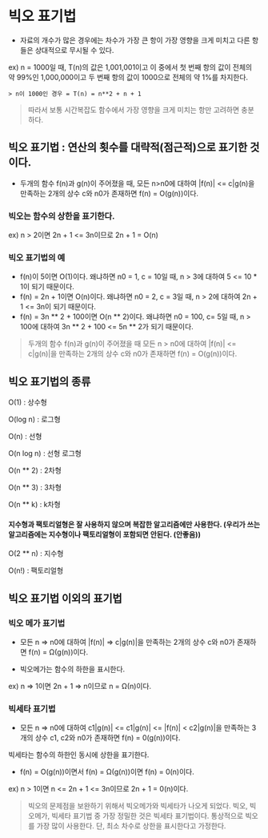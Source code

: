 # 빅오 표기법

- 자료의 개수가 많은 경우에는 차수가 가장 큰 항이 가장 영향을 크게 미치고 다른 항들은 상대적으로 무시될 수 있다.

ex) 
    n = 1000일 때, T(n)의 값은 1,001,001이고 이 중에서 첫 번째 항의 값이 전체의 약 99%인 1,000,000이고 두 번째 항의 값이 1000으로 전체의 약 1%를 차지한다.

    > n이 1000인 경우 = T(n) = n**2 + n + 1

> 따라서 보통 시간복잡도 함수에서 가장 영향을 크게 미치는 항만 고려하면 충분하다.

## 빅오 표기법 : 연산의 횟수를 대략적(점근적)으로 표기한 것이다.

- 두개의 함수 f(n)과 g(n)이 주어졌을 때, 모든 n>n0에 대하여 |f(n)| <= c|g(n)을 만족하는 2개의 상수 c와 n0가 존재하면 f(n) = O(g(n))이다.

### 빅오는 함수의 상한을 표기한다.

ex) 
    n > 2이면 2n + 1 <= 3n이므로 2n + 1 = O(n)



### 빅오 표기법의 예

- f(n)이 5이면 O(1)이다. 왜냐하면 n0 = 1, c = 10일 때, n > 3에 대하여 5 <= 10 * 1이 되기 때문이다.
- f(n) = 2n + 1이면 O(n)이다. 왜냐하면 n0 = 2, c = 3일 때, n > 2에 대하여 2n + 1 <= 3n이 되기 때문이다.
- f(n) = 3n ** 2 + 100이면 O(n ** 2)이다. 왜냐하면 n0 = 100, c= 5일 때, n > 100에 대하여 3n ** 2 + 100 <= 5n ** 2가 되기 때문이다.

> 두개의 함수 f(n)과 g(n)이 주어졌을 때 모든 n > n0에 대하여 |f(n)| <= c|g(n)|을 만족하는 2개의 상수 c와 n0가 존재하면 f(n) = O(g(n))이다.


## 빅오 표기법의 종류

O(1) : 상수형

O(log n) : 로그형

O(n) : 선형

O(n log n) : 선형 로그형

O(n ** 2) : 2차형

O(n ** 3) : 3차형

O(n ** k) : k차형

#### 지수형과 팩토리얼형은 잘 사용하지 않으며 복잡한 알고리즘에만 사용한다. (우리가 쓰는 알고리즘에는 지수형이나 팩토리얼형이 포함되면 안된다. (안좋음))

O(2 ** n) : 지수형

O(n!) : 팩토리얼형



## 빅오 표기법 이외의 표기법

### 빅오 메가 표기법

- 모든 n => n0에 대하여 |f(n)| => c|g(n)|을 만족하는 2개의 상수 c와 n0가 존재하면 f(n) = Ω(g(n))이다.

- 빅오메가는 함수의 하한을 표시한다.

ex) 
    n => 1이면 2n + 1 => n이므로 n = Ω(n)이다.


### 빅세타 표기법

- 모든 n => n0에 대하여 c1|g(n)| <= c1|g(n)| <= |f(n)| < c2|g(n)|을 만족하는 3개의 상수 c1, c2와 n0가 존재하면 f(n) = 0(g(n))이다.

 빅세타는 함수의 하한인 동시에 상한을 표기한다.

- f(n) = O(g(n))이면서 f(n) = Ω(g(n))이면 f(n) = 0(n)이다.

ex) 
    n > 1이면 n <= 2n + 1 <= 3n이므로 2n + 1 = 0(n)이다.


> 빅오의 문제점을 보완하기 위해서 빅오메가와 빅세타가 나오게 되었다.
> 빅오, 빅오메가, 빅세타 표기법 중 가장 정밀한 것은 빅세타 표기법이다.
> 통상적으로 빅오를 가장 많이 사용한다. 단, 최소 차수로 상한을 표시한다고 가정한다.






